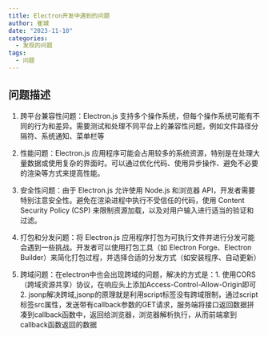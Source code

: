 ```yaml
---
title: Electron开发中遇到的问题
author: 崔城
date: "2023-11-10"
categories:
  - 发现的问题
tags:
  - 问题
---
```


## 问题描述
1. 跨平台兼容性问题：Electron.js 支持多个操作系统，但每个操作系统可能有不同的行为和差异。需要测试和处理不同平台上的兼容性问题，例如文件路径分隔符、系统通知、菜单栏等

2. 性能问题：Electron.js 应用程序可能会占用较多的系统资源，特别是在处理大量数据或使用复杂的界面时。可以通过优化代码、使用异步操作、避免不必要的渲染等方式来提高性能。

3. 安全性问题：由于 Electron.js 允许使用 Node.js 和浏览器 API，开发者需要特别注意安全性。避免在渲染进程中执行不受信任的代码，使用 Content Security Policy (CSP) 来限制资源加载，以及对用户输入进行适当的验证和过滤。

4. 打包和分发问题：将 Electron.js 应用程序打包为可执行文件并进行分发可能会遇到一些挑战。开发者可以使用打包工具（如 Electron Forge、Electron Builder）来简化打包过程，并选择合适的分发方式（如安装程序、自动更新）

5. 跨域问题：在electron中也会出现跨域的问题，解决的方式是：1. 使用CORS（跨域资源共享）协议，在响应头上添加Access-Control-Allow-Origin即可 2. jsonp解决跨域,jsonp的原理就是利用script标签没有跨域限制，通过script标签src属性，发送带有callback参数的GET请求，服务端将接口返回数据拼凑到callback函数中，返回给浏览器，浏览器解析执行，从而前端拿到callback函数返回的数据
